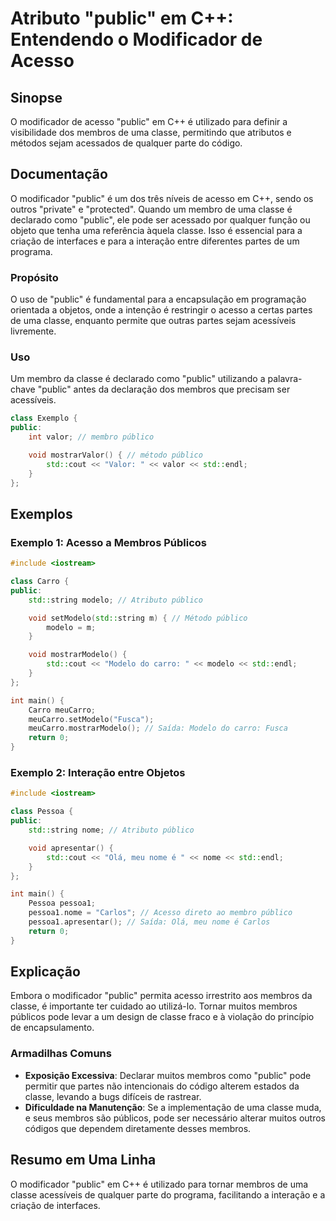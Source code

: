 <!--
Meta Description: # Atributo "public" em C++: Entendendo o Modificador de Acesso ## Sinopse O modificador de acesso "public" em C++ é utilizado para definir a visibilid...
Meta Keywords: public, classe, membros, std, acesso
-->

# Atributo "public" em C++: Entendendo o Modificador de Acesso

## Sinopse
O modificador de acesso "public" em C++ é utilizado para definir a visibilidade dos membros de uma classe, permitindo que atributos e métodos sejam acessados de qualquer parte do código.

## Documentação
O modificador "public" é um dos três níveis de acesso em C++, sendo os outros "private" e "protected". Quando um membro de uma classe é declarado como "public", ele pode ser acessado por qualquer função ou objeto que tenha uma referência àquela classe. Isso é essencial para a criação de interfaces e para a interação entre diferentes partes de um programa.

### Propósito
O uso de "public" é fundamental para a encapsulação em programação orientada a objetos, onde a intenção é restringir o acesso a certas partes de uma classe, enquanto permite que outras partes sejam acessíveis livremente.

### Uso
Um membro da classe é declarado como "public" utilizando a palavra-chave "public" antes da declaração dos membros que precisam ser acessíveis. 

```cpp
class Exemplo {
public:
    int valor; // membro público

    void mostrarValor() { // método público
        std::cout << "Valor: " << valor << std::endl;
    }
};
```

## Exemplos
### Exemplo 1: Acesso a Membros Públicos
```cpp
#include <iostream>

class Carro {
public:
    std::string modelo; // Atributo público

    void setModelo(std::string m) { // Método público
        modelo = m;
    }

    void mostrarModelo() {
        std::cout << "Modelo do carro: " << modelo << std::endl;
    }
};

int main() {
    Carro meuCarro;
    meuCarro.setModelo("Fusca");
    meuCarro.mostrarModelo(); // Saída: Modelo do carro: Fusca
    return 0;
}
```

### Exemplo 2: Interação entre Objetos
```cpp
#include <iostream>

class Pessoa {
public:
    std::string nome; // Atributo público

    void apresentar() {
        std::cout << "Olá, meu nome é " << nome << std::endl;
    }
};

int main() {
    Pessoa pessoa1;
    pessoa1.nome = "Carlos"; // Acesso direto ao membro público
    pessoa1.apresentar(); // Saída: Olá, meu nome é Carlos
    return 0;
}
```

## Explicação
Embora o modificador "public" permita acesso irrestrito aos membros da classe, é importante ter cuidado ao utilizá-lo. Tornar muitos membros públicos pode levar a um design de classe fraco e à violação do princípio de encapsulamento. 

### Armadilhas Comuns
- **Exposição Excessiva**: Declarar muitos membros como "public" pode permitir que partes não intencionais do código alterem estados da classe, levando a bugs difíceis de rastrear.
- **Dificuldade na Manutenção**: Se a implementação de uma classe muda, e seus membros são públicos, pode ser necessário alterar muitos outros códigos que dependem diretamente desses membros.

## Resumo em Uma Linha
O modificador "public" em C++ é utilizado para tornar membros de uma classe acessíveis de qualquer parte do programa, facilitando a interação e a criação de interfaces.